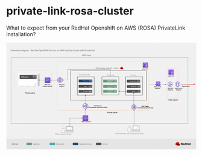 # private-link-rosa-cluster

What to expect from your RedHat Openshift on AWS (ROSA) PrivateLink installation?

[![Red Hat OpenShift Service on AWS private cluster with PrivateLink](./resources/aws-rosa-privatelink-sd.png "Red Hat OpenShift Service on AWS private cluster with PrivateLink")](https://www.redhat.com/rhdc/managed-files/aws-rosa-privatelink-sd.png)


